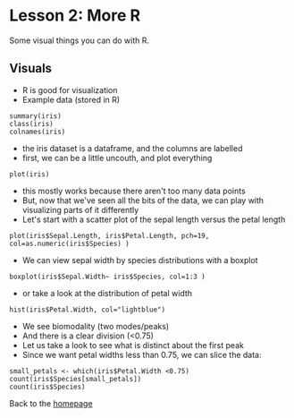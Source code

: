 # Lesson 2: More R
Some visual things you can do with R.


## Visuals
- R is good for visualization
- Example data (stored in R) 
``` 
summary(iris)
class(iris)
colnames(iris)
```
- the iris dataset is a dataframe, and the columns are labelled 
- first, we can be a little uncouth, and plot everything 
``` 
plot(iris)
```
- this mostly works because there aren't too many data points 
- But, now that we've seen all the bits of the data, we can play with visualizing parts of it differently  
- Let's start with a scatter plot of the sepal length versus the petal length
``` 
plot(iris$Sepal.Length, iris$Petal.Length, pch=19, col=as.numeric(iris$Species) )
```
- We can view sepal width by species distributions with a boxplot
``` 
boxplot(iris$Sepal.Width~ iris$Species, col=1:3 )
```
- or take a look at the distribution of petal width
``` 
hist(iris$Petal.Width, col="lightblue")
```
- We see biomodality (two modes/peaks)
- And there is a clear division (<0.75)
- Let us take a look to see what is distinct about the first peak 
- Since we want petal widths less than 0.75, we can slice the data:
``` 
small_petals <- which(iris$Petal.Width <0.75)
count(iris$Species[small_petals])
count(iris$Species)
```




Back to the [homepage](../README.md)
